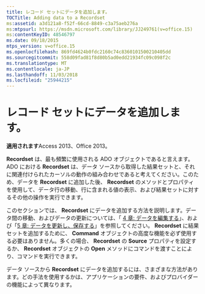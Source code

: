 ```yaml
---
title: レコード セットにデータを追加します。
TOCTitle: Adding data to a Recordset
ms:assetid: a3d121a8-f52f-66cd-8849-c3a75aeb276a
ms:mtpsurl: https://msdn.microsoft.com/library/JJ249761(v=office.15)
ms:contentKeyID: 48546797
ms.date: 09/18/2015
mtps_version: v=office.15
ms.openlocfilehash: 869fd4624b0fdc2160c74c8360101500210405dd
ms.sourcegitcommit: 558d09fad81f8d80b5ad0edd21934fc09c098f2c
ms.translationtype: MT
ms.contentlocale: ja-JP
ms.lasthandoff: 11/03/2018
ms.locfileid: "25944215"
---
```

# <a name="adding-data-to-a-recordset"></a>レコード セットにデータを追加します。

**適用されます**Access 2013、Office 2013。

**Recordset** は、最も頻繁に使用される ADO オブジェクトであると言えます。ADO における **Recordset** は、データ ソースから取得した結果セットと、それに関連付けられたカーソルの動作の組み合わせであると考えてください。このため、データを **Recordset** に追加した後、 **Recordset** のメソッドとプロパティを使用して、データ行の移動、行に含まれる値の表示、および結果セットに対するその他の操作を実行できます。

このセクションでは、 **Recordset** にデータを追加する方法を説明します。データ間の移動、およびデータの更新については、「 [4 章: データを編集する](chapter-4-editing-data.md)」、および「[5 章: データを更新し、保存する](chapter-5-updating-and-persisting-data.md)」を参照してください。 **Recordset** に結果セットを追加するために、 **Command** オブジェクトの高度な機能を必ず使用する必要はありません。多くの場合、 **Recordset** の **Source** プロパティを設定するか、 **Recordset** オブジェクトの **Open** メソッドにコマンドを渡すことにより、コマンドを実行できます。

データ ソースから **Recordset** にデータを追加するには、さまざまな方法があります。どの手法を使用するかは、アプリケーションの要件、およびプロバイダーの機能によって異なります。

